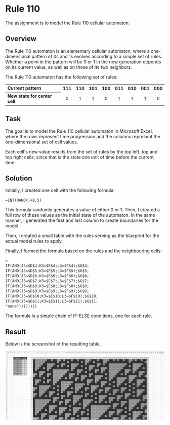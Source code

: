 # Rule 110
The assignment is to model the Rule 110 cellular automaton.

## Overview
The Rule 110 automaton is an elementary cellular automaton, where a one-dimensional pattern of 0s and 1s evolves according to a simple set of rules. Whether a point in the pattern will be 0 or 1 in the new generation depends on its current value, as well as on those of its two neighbors.

The Rule 110 automaton has the following set of rules:
<table>
    <tr>
        <th style="text-align:left;">Current pattern</th>
        <th style="text-align:center;">111</th>
        <th style="text-align:center;">110</th>
        <th style="text-align:center;">101</th>
        <th style="text-align:center;">100</th>
        <th style="text-align:center;">011</th>
        <th style="text-align:center;">010</th>
        <th style="text-align:center;">001</th>
        <th style="text-align:center;">000</th>
    </tr>
    <tr>
        <th style="text-align:left;">New state for center cell</th>
        <td style="text-align:center;">0</td>
        <td style="text-align:center;">1</td>
        <td style="text-align:center;">1</td>
        <td style="text-align:center;">0</td>
        <td style="text-align:center;">1</td>
        <td style="text-align:center;">1</td>
        <td style="text-align:center;">1</td>
        <td style="text-align:center;">0</td>
    </tr>
</table>

## Task
The goal is to model the Rule 110 cellular automaton in Microsoft Excel, where the rows represent time progression and the columns represent the one-dimensional set of cell values.

Each cell's new value results from the set of rules by the top left, top and top right cells, since that is the state one unit of time before the current time.

## Solution
Initially, I created one cell with the following formula:
```
=INT(RAND()+0,5)
```
This formula randomly generates a value of either 0 or 1. Then, I created a full row of these values as the initial state of the automaton. In the same manner, I generated the first and last column to create boundaries for the model.

Then, I created a small table with the rules serving as the blueprint for the actual model rules to apply.

Finally, I formed the formula based on the rules and the neighbouring cells:
```
=
IF(AND(J3=$D$4;K3=$E$4;L3=$F$4);$G$4;
IF(AND(J3=$D$5;K3=$E$5;L3=$F$5);$G$5;
IF(AND(J3=$D$6;K3=$E$6;L3=$F$6);$G$6;
IF(AND(J3=$D$7;K3=$E$7;L3=$F$7);$G$7;
IF(AND(J3=$D$8;K3=$E$8;L3=$F$8);$G$8;
IF(AND(J3=$D$9;K3=$E$9;L3=$F$9);$G$9;
IF(AND(J3=$D$10;K3=$E$10;L3=$F$10);$G$10;
IF(AND(J3=$D$11;K3=$E$11;L3=$F$11);$G$11;
"none"))))))))
```
The formula is a simple chain of IF-ELSE conditions, one for each rule.

## Result
Below is the screenshot of the resulting table.

![Rule 110 Solution](./rule-110-solution.png)